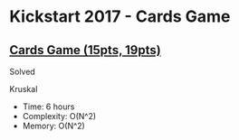 # Kickstart 2017 - Cards Game

## [Cards Game (15pts, 19pts)](https://codingcompetitions.withgoogle.com/kickstart/round/0000000000201b7d/0000000000201c9c)

Solved

Kruskal

* Time: 6 hours
* Complexity: O(N^2)
* Memory: O(N^2)
